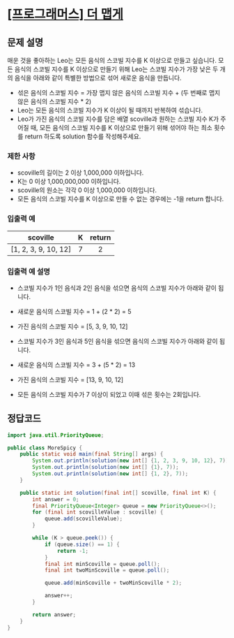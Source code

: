 # [\[프로그래머스\] 더 맵게](https://programmers.co.kr/learn/courses/30/lessons/42626)

## 문제 설명

매운 것을 좋아하는 Leo는 모든 음식의 스코빌 지수를 K 이상으로 만들고 싶습니다. 모든 음식의 스코빌 지수를 K 이상으로 만들기 위해 Leo는 스코빌 지수가 가장 낮은 두 개의 음식을 아래와 같이 특별한 방법으로
섞어 새로운 음식을 만듭니다.

- 섞은 음식의 스코빌 지수 = 가장 맵지 않은 음식의 스코빌 지수 + (두 번째로 맵지 않은 음식의 스코빌 지수 * 2)
- Leo는 모든 음식의 스코빌 지수가 K 이상이 될 때까지 반복하여 섞습니다.
- Leo가 가진 음식의 스코빌 지수를 담은 배열 scoville과 원하는 스코빌 지수 K가 주어질 때, 모든 음식의 스코빌 지수를 K 이상으로 만들기 위해 섞어야 하는 최소 횟수를 return 하도록
  solution 함수를 작성해주세요.

### 제한 사항

- scoville의 길이는 2 이상 1,000,000 이하입니다.
- K는 0 이상 1,000,000,000 이하입니다.
- scoville의 원소는 각각 0 이상 1,000,000 이하입니다.
- 모든 음식의 스코빌 지수를 K 이상으로 만들 수 없는 경우에는 -1을 return 합니다.

### 입출력 예

scoville | K | return
:---: | :---: | :---:
[1, 2, 3, 9, 10, 12] | 7 | 2

### 입출력 예 설명

- 스코빌 지수가 1인 음식과 2인 음식을 섞으면 음식의 스코빌 지수가 아래와 같이 됩니다.
- 새로운 음식의 스코빌 지수 = 1 + (2 * 2) = 5
- 가진 음식의 스코빌 지수 = [5, 3, 9, 10, 12]

- 스코빌 지수가 3인 음식과 5인 음식을 섞으면 음식의 스코빌 지수가 아래와 같이 됩니다.
- 새로운 음식의 스코빌 지수 = 3 + (5 * 2) = 13
- 가진 음식의 스코빌 지수 = [13, 9, 10, 12]

- 모든 음식의 스코빌 지수가 7 이상이 되었고 이때 섞은 횟수는 2회입니다.

## 정답코드

```java
import java.util.PriorityQueue;

public class MoreSpicy {
    public static void main(final String[] args) {
        System.out.println(solution(new int[] {1, 2, 3, 9, 10, 12}, 7));
        System.out.println(solution(new int[] {1}, 7));
        System.out.println(solution(new int[] {1, 2}, 7));
    }

    public static int solution(final int[] scoville, final int K) {
        int answer = 0;
        final PriorityQueue<Integer> queue = new PriorityQueue<>();
        for (final int scovilleValue : scoville) {
            queue.add(scovilleValue);
        }

        while (K > queue.peek()) {
            if (queue.size() == 1) {
                return -1;
            }
            final int minScoville = queue.poll();
            final int twoMinScoville = queue.poll();

            queue.add(minScoville + twoMinScoville * 2);

            answer++;
        }

        return answer;
    }
}

```
